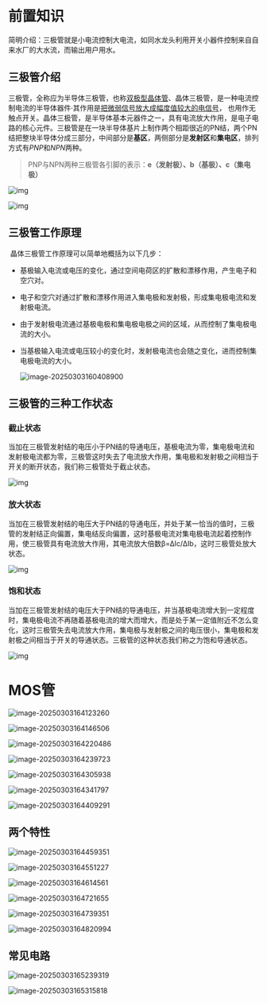 # 前置知识

简明介绍：三极管就是小电流控制大电流，如同水龙头利用开关小器件控制来自自来水厂的大水流，而输出用户用水。

## 三极管介绍

三极管，全称应为半导体三极管，也称[双极型晶体管](https://so.csdn.net/so/search?q=双极型晶体管&spm=1001.2101.3001.7020)、晶体三极管，是一种电流控制电流的半导体器件·其作用是<u>把微弱信号放大成幅度值较大的电信号</u>， 也用作无触点开关。晶体三极管，是半导体基本元器件之一，具有电流放大作用，是电子电路的核心元件。三极管是在一块半导体基片上制作两个相距很近的PN结，两个PN结把整块半导体分成三部分，中间部分是**基区**，两侧部分是**发射区**和**集电区**，排列方式有*PNP*和*NPN*两种。

> PNP与NPN两种三极管各引脚的表示：**e（发射极）、b（基极）、c（集电极）**

![img](http://qxmapdepot.xiaoq11.cn/picture/c740ec8a86d0204113856178d750e263.jpeg)

![img](http://qxmapdepot.xiaoq11.cn/picture/48ec02e913a6f0ee2e4e4951f76bd4e2.png)

## 三极管工作原理

​        晶体三极管工作原理可以简单地概括为以下几步：

- 基极输入电流或电压的变化，通过空间电荷区的扩散和漂移作用，产生电子和空穴对。

- 电子和空穴对通过扩散和漂移作用进入集电极和发射极，形成集电极电流和发射极电流。

- 由于发射极电流通过基极电极和集电极电极之间的区域，从而控制了集电极电流的大小。

- 当基极输入电流或电压较小的变化时，发射极电流也会随之变化，进而控制集电极电流的大小。

  ![image-20250303160408900](http://qxmapdepot.xiaoq11.cn/picture/image-20250303160408900.png)

## **三极管的三种工作状态**

### 截止状态

​        当加在三极管发射结的电压小于PN结的导通电压，基极电流为零，集电极电流和发射极电流都为零，三极管这时失去了电流放大作用，集电极和发射极之间相当于开关的断开状态，我们称三极管处于截止状态。

![img](http://qxmapdepot.xiaoq11.cn/picture/20b71ef52c877144fabd168233562f98.jpeg)

### 放大状态

​        当加在三极管发射结的电压大于PN结的导通电压，并处于某一恰当的值时，三极管的发射结正向偏置，集电结反向偏置，这时基极电流对集电极电流起着控制作用，使三极管具有电流放大作用，其电流放大倍数β=ΔIc/ΔIb，这时三极管处放大状态。

![img](http://qxmapdepot.xiaoq11.cn/picture/aa1ab8c3f86ffc422c170e7942171503.jpeg)

### 饱和状态

​        当加在三极管发射结的电压大于PN结的导通电压，并当基极电流增大到一定程度时，集电极电流不再随着基极电流的增大而增大，而是处于某一定值附近不怎么变化，这时三极管失去电流放大作用，集电极与发射极之间的电压很小，集电极和发射极之间相当于开关的导通状态。三极管的这种状态我们称之为饱和导通状态。

![img](http://qxmapdepot.xiaoq11.cn/picture/c54252889474baa8dd2d1b9c42df9c72.jpeg)

# MOS管

![image-20250303164123260](http://qxmapdepot.xiaoq11.cn/picture/image-20250303164123260.png)

![image-20250303164146506](http://qxmapdepot.xiaoq11.cn/picture/image-20250303164146506.png)

![image-20250303164220486](http://qxmapdepot.xiaoq11.cn/picture/image-20250303164220486.png)

![image-20250303164239723](http://qxmapdepot.xiaoq11.cn/picture/image-20250303164239723.png)

![image-20250303164305938](http://qxmapdepot.xiaoq11.cn/picture/image-20250303164305938.png)

![image-20250303164341797](http://qxmapdepot.xiaoq11.cn/picture/image-20250303164341797.png)

![image-20250303164409291](http://qxmapdepot.xiaoq11.cn/picture/image-20250303164409291.png)

## 两个特性

![image-20250303164459351](http://qxmapdepot.xiaoq11.cn/picture/image-20250303164459351.png)

![image-20250303164551227](http://qxmapdepot.xiaoq11.cn/picture/image-20250303164551227.png)

![image-20250303164614561](http://qxmapdepot.xiaoq11.cn/picture/image-20250303164614561.png)

![image-20250303164721655](http://qxmapdepot.xiaoq11.cn/picture/image-20250303164721655.png)

![image-20250303164739351](http://qxmapdepot.xiaoq11.cn/picture/image-20250303164739351.png)

![image-20250303164820994](http://qxmapdepot.xiaoq11.cn/picture/image-20250303164820994.png)

## 常见电路

![image-20250303165239319](http://qxmapdepot.xiaoq11.cn/picture/image-20250303165239319.png)

![image-20250303165315818](http://qxmapdepot.xiaoq11.cn/picture/image-20250303165315818.png)